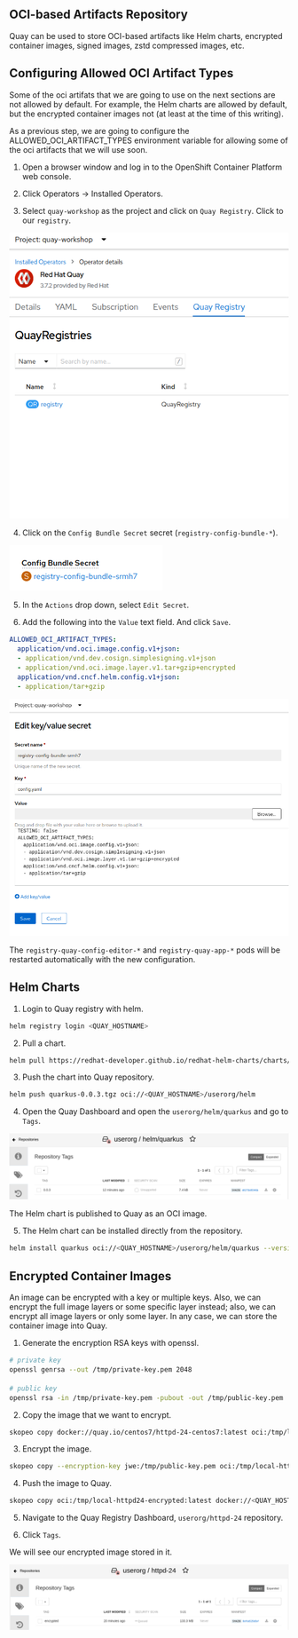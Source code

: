 ## OCI-based Artifacts Repository

Quay can be used to store OCI-based artifacts like Helm charts, encrypted container images, signed images, zstd compressed images, etc. 

## Configuring Allowed OCI Artifact Types

Some of the oci artifats that we are going to use on the next sections are not allowed by default. For example, the Helm charts are allowed by default, but the encrypted container images not (at least at the time of this writing).

As a previous step, we are going to configure the ALLOWED_OCI_ARTIFACT_TYPES environment variable for allowing some of the oci artifacts that we will use soon.

1. Open a browser window and log in to the OpenShift Container Platform web console.

2. Click Operators → Installed Operators.

3. Select `quay-workshop` as the project and click on `Quay Registry`. Click to our `registry`.

![Quay Registry](img/quay-registry.png)

4. Click on the `Config Bundle Secret` secret (`registry-config-bundle-*`).

![Config Bundle Secret](img/config-bundle-secret.png)

5. In the `Actions` drop down, select `Edit Secret`.

6. Add the following into the `Value` text field. And click `Save`.

```yaml
ALLOWED_OCI_ARTIFACT_TYPES:
  application/vnd.oci.image.config.v1+json:
  - application/vnd.dev.cosign.simplesigning.v1+json
  - application/vnd.oci.image.layer.v1.tar+gzip+encrypted
  application/vnd.cncf.helm.config.v1+json:
  - application/tar+gzip
```

![Secret Value](img/valuesecret.png)

The `registry-quay-config-editor-*` and `registry-quay-app-*` pods will be restarted automatically with the new configuration.

## Helm Charts

1. Login to Quay registry with helm.

```sh
helm registry login <QUAY_HOSTNAME>
```

2. Pull a chart.

```sh
helm pull https://redhat-developer.github.io/redhat-helm-charts/charts/quarkus-0.0.3.tgz
```

3. Push the chart into Quay repository.

```sh
helm push quarkus-0.0.3.tgz oci://<QUAY_HOSTNAME>/userorg/helm
```

4. Open the Quay Dashboard and open the `userorg/helm/quarkus` and go to `Tags`.

![Quay Helm Repository](img/helmrepo.png)

The Helm chart is published to Quay as an OCI image.

5. The Helm chart can be installed directly from the repository.

```sh
helm install quarkus oci://<QUAY_HOSTNAME>/userorg/helm/quarkus --version=0.0.3
```

## Encrypted Container Images

An image can be encrypted with a key or multiple keys. Also, we can encrypt the full image layers or some specific layer instead; also, we can encrypt all image layers or only some layer. In any case, we can store the container image into Quay.

1. Generate the encryption RSA keys with openssl.

```sh
# private key
openssl genrsa --out /tmp/private-key.pem 2048

# public key
openssl rsa -in /tmp/private-key.pem -pubout -out /tmp/public-key.pem
```

2. Copy the image that we want to encrypt.

```sh
skopeo copy docker://quay.io/centos7/httpd-24-centos7:latest oci:/tmp/local-httpd24:latest
```

3. Encrypt the image.

```sh
skopeo copy --encryption-key jwe:/tmp/public-key.pem oci:/tmp/local-httpd24:latest oci:/tmp/local-httpd24-encrypted:latest
```

4. Push the image to Quay.

```sh
skopeo copy oci:/tmp/local-httpd24-encrypted:latest docker://<QUAY_HOSTNAME>/userorg/httpd-24:encrypted
```

5. Navigate to the Quay Registry Dashboard, `userorg/httpd-24` repository.

6. Click `Tags`.

We will see our encrypted image stored in it.

![Encrypted Image Stored in Quay Repository](img/encrypted-img-into-repo.png)
